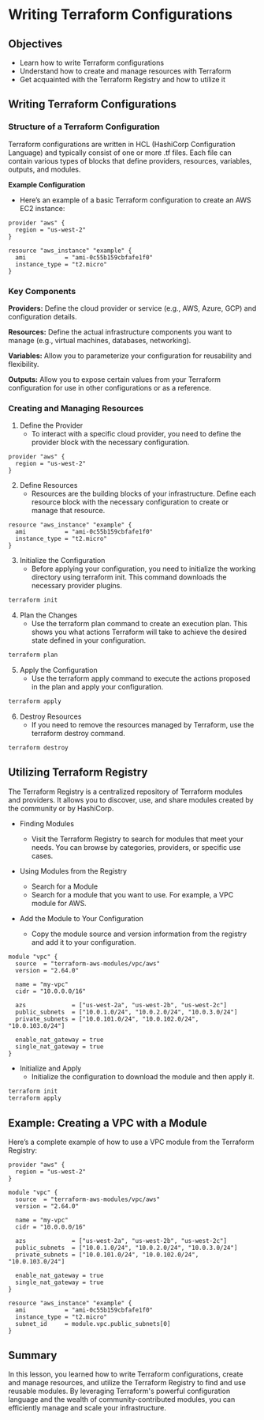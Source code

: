 # Writing Terraform Configurations

## Objectives
- Learn how to write Terraform configurations
- Understand how to create and manage resources with Terraform
- Get acquainted with the Terraform Registry and how to utilize it

## Writing Terraform Configurations

### Structure of a Terraform Configuration
Terraform configurations are written in HCL (HashiCorp Configuration Language) and typically consist of one or more .tf files. Each file can contain various types of blocks that define providers, resources, variables, outputs, and modules.

**Example Configuration**
- Here’s an example of a basic Terraform configuration to create an AWS EC2 instance:

```hcl
provider "aws" {
  region = "us-west-2"
}

resource "aws_instance" "example" {
  ami           = "ami-0c55b159cbfafe1f0"
  instance_type = "t2.micro"
}
```

### Key Components
**Providers:** Define the cloud provider or service (e.g., AWS, Azure, GCP) and configuration details.

**Resources:** Define the actual infrastructure components you want to manage (e.g., virtual machines, databases, networking).

**Variables:** Allow you to parameterize your configuration for reusability and flexibility.

**Outputs:** Allow you to expose certain values from your Terraform configuration for use in other configurations or as a reference.

### Creating and Managing Resources

1. Define the Provider
    - To interact with a specific cloud provider, you need to define the provider block with the necessary configuration.

```hcl
provider "aws" {
  region = "us-west-2"
}
```

2. Define Resources
    - Resources are the building blocks of your infrastructure. Define each resource block with the necessary configuration to create or manage that resource.

```hcl
resource "aws_instance" "example" {
  ami           = "ami-0c55b159cbfafe1f0"
  instance_type = "t2.micro"
}
```

3. Initialize the Configuration
    - Before applying your configuration, you need to initialize the working directory using terraform init. This command downloads the necessary provider plugins.

```sh
terraform init
```

4. Plan the Changes
    - Use the terraform plan command to create an execution plan. This shows you what actions Terraform will take to achieve the desired state defined in your configuration.

```sh
terraform plan
```

5. Apply the Configuration
    - Use the terraform apply command to execute the actions proposed in the plan and apply your configuration.

```sh
terraform apply
```
6. Destroy Resources
    - If you need to remove the resources managed by Terraform, use the terraform destroy command.

```sh
terraform destroy
```

## Utilizing Terraform Registry
The Terraform Registry is a centralized repository of Terraform modules and providers. It allows you to discover, use, and share modules created by the community or by HashiCorp.

- Finding Modules
    - Visit the Terraform Registry to search for modules that meet your needs. You can browse by categories, providers, or specific use cases.

- Using Modules from the Registry
    - Search for a Module
    - Search for a module that you want to use. For example, a VPC module for AWS.

- Add the Module to Your Configuration
    - Copy the module source and version information from the registry and add it to your configuration.

```hcl
module "vpc" {
  source  = "terraform-aws-modules/vpc/aws"
  version = "2.64.0"

  name = "my-vpc"
  cidr = "10.0.0.0/16"

  azs             = ["us-west-2a", "us-west-2b", "us-west-2c"]
  public_subnets  = ["10.0.1.0/24", "10.0.2.0/24", "10.0.3.0/24"]
  private_subnets = ["10.0.101.0/24", "10.0.102.0/24", "10.0.103.0/24"]

  enable_nat_gateway = true
  single_nat_gateway = true
}
```

- Initialize and Apply
    - Initialize the configuration to download the module and then apply it.

```sh
terraform init
terraform apply
```
## Example: Creating a VPC with a Module
Here’s a complete example of how to use a VPC module from the Terraform Registry:

```hcl
provider "aws" {
  region = "us-west-2"
}

module "vpc" {
  source  = "terraform-aws-modules/vpc/aws"
  version = "2.64.0"

  name = "my-vpc"
  cidr = "10.0.0.0/16"

  azs             = ["us-west-2a", "us-west-2b", "us-west-2c"]
  public_subnets  = ["10.0.1.0/24", "10.0.2.0/24", "10.0.3.0/24"]
  private_subnets = ["10.0.101.0/24", "10.0.102.0/24", "10.0.103.0/24"]

  enable_nat_gateway = true
  single_nat_gateway = true
}

resource "aws_instance" "example" {
  ami           = "ami-0c55b159cbfafe1f0"
  instance_type = "t2.micro"
  subnet_id     = module.vpc.public_subnets[0]
}
```

## Summary
In this lesson, you learned how to write Terraform configurations, create and manage resources, and utilize the Terraform Registry to find and use reusable modules. By leveraging Terraform's powerful configuration language and the wealth of community-contributed modules, you can efficiently manage and scale your infrastructure.
